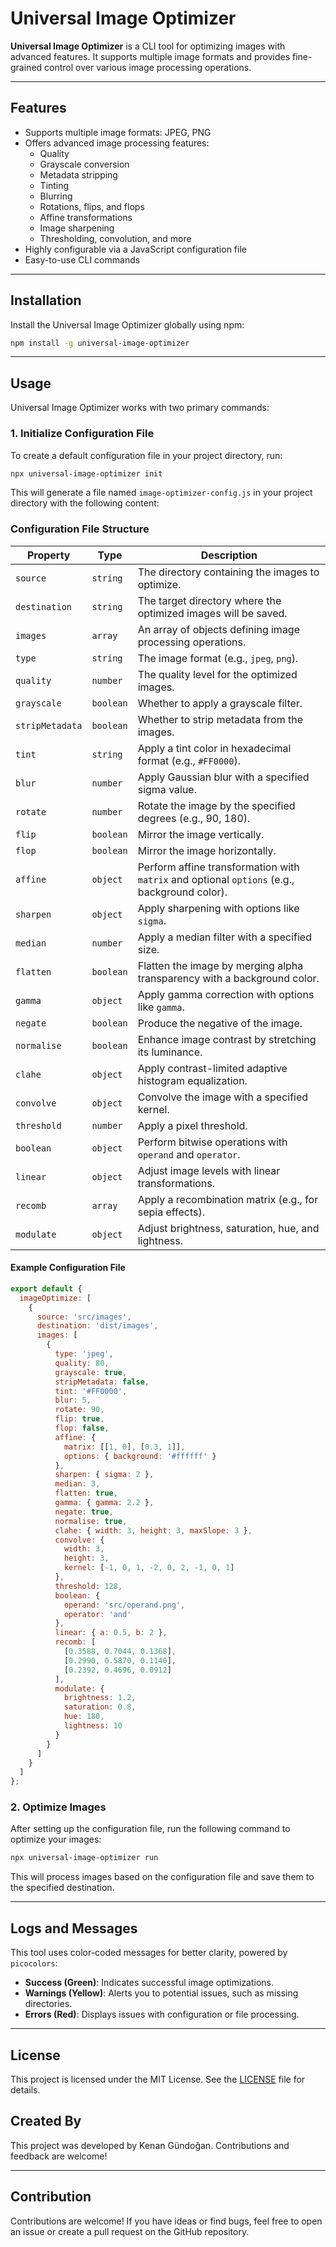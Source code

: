 
# Universal Image Optimizer

**Universal Image Optimizer** is a CLI tool for optimizing images with advanced features. It supports multiple image formats and provides fine-grained control over various image processing operations.

---

## Features

- Supports multiple image formats: JPEG, PNG
- Offers advanced image processing features:
  - Quality
  - Grayscale conversion
  - Metadata stripping
  - Tinting
  - Blurring
  - Rotations, flips, and flops
  - Affine transformations
  - Image sharpening
  - Thresholding, convolution, and more
- Highly configurable via a JavaScript configuration file
- Easy-to-use CLI commands

---

## Installation

Install the Universal Image Optimizer globally using npm:

```bash
npm install -g universal-image-optimizer
```

---

## Usage

Universal Image Optimizer works with two primary commands:

### 1. Initialize Configuration File

To create a default configuration file in your project directory, run:

```bash
npx universal-image-optimizer init
```

This will generate a file named `image-optimizer-config.js` in your project directory with the following content:

### Configuration File Structure

| Property        | Type         | Description                                                                                     |
|------------------|--------------|-------------------------------------------------------------------------------------------------|
| `source`        | `string`     | The directory containing the images to optimize.                                               |
| `destination`   | `string`     | The target directory where the optimized images will be saved.                                 |
| `images`        | `array`      | An array of objects defining image processing operations.                                      |
| `type`          | `string`     | The image format (e.g., `jpeg`, `png`).                                                        |
| `quality`       | `number`     | The quality level for the optimized images.                                                   |
| `grayscale`     | `boolean`    | Whether to apply a grayscale filter.                                                          |
| `stripMetadata` | `boolean`    | Whether to strip metadata from the images.                                                    |
| `tint`          | `string`     | Apply a tint color in hexadecimal format (e.g., `#FF0000`).                                   |
| `blur`          | `number`     | Apply Gaussian blur with a specified sigma value.                                             |
| `rotate`        | `number`     | Rotate the image by the specified degrees (e.g., 90, 180).                                    |
| `flip`          | `boolean`    | Mirror the image vertically.                                                                  |
| `flop`          | `boolean`    | Mirror the image horizontally.                                                                |
| `affine`        | `object`     | Perform affine transformation with `matrix` and optional `options` (e.g., background color).  |
| `sharpen`       | `object`     | Apply sharpening with options like `sigma`.                                                  |
| `median`        | `number`     | Apply a median filter with a specified size.                                                 |
| `flatten`       | `boolean`    | Flatten the image by merging alpha transparency with a background color.                      |
| `gamma`         | `object`     | Apply gamma correction with options like `gamma`.                                            |
| `negate`        | `boolean`    | Produce the negative of the image.                                                           |
| `normalise`     | `boolean`    | Enhance image contrast by stretching its luminance.                                          |
| `clahe`         | `object`     | Apply contrast-limited adaptive histogram equalization.                                       |
| `convolve`      | `object`     | Convolve the image with a specified kernel.                                                  |
| `threshold`     | `number`     | Apply a pixel threshold.                                                                     |
| `boolean`       | `object`     | Perform bitwise operations with `operand` and `operator`.                                    |
| `linear`        | `object`     | Adjust image levels with linear transformations.                                             |
| `recomb`        | `array`      | Apply a recombination matrix (e.g., for sepia effects).                                      |
| `modulate`      | `object`     | Adjust brightness, saturation, hue, and lightness.                                           |

#### Example Configuration File

```javascript
export default {
  imageOptimize: [
    {
      source: 'src/images',
      destination: 'dist/images',
      images: [
        {
          type: 'jpeg',
          quality: 80,
          grayscale: true,
          stripMetadata: false,
          tint: '#FF0000',
          blur: 5,
          rotate: 90,
          flip: true,
          flop: false,
          affine: {
            matrix: [[1, 0], [0.3, 1]],
            options: { background: '#ffffff' }
          },
          sharpen: { sigma: 2 },
          median: 3,
          flatten: true,
          gamma: { gamma: 2.2 },
          negate: true,
          normalise: true,
          clahe: { width: 3, height: 3, maxSlope: 3 },
          convolve: {
            width: 3,
            height: 3,
            kernel: [-1, 0, 1, -2, 0, 2, -1, 0, 1]
          },
          threshold: 128,
          boolean: {
            operand: 'src/operand.png',
            operator: 'and'
          },
          linear: { a: 0.5, b: 2 },
          recomb: [
            [0.3588, 0.7044, 0.1368],
            [0.2990, 0.5870, 0.1140],
            [0.2392, 0.4696, 0.0912]
          ],
          modulate: {
            brightness: 1.2,
            saturation: 0.8,
            hue: 180,
            lightness: 10
          }
        }
      ]
    }
  ]
};
```

### 2. Optimize Images

After setting up the configuration file, run the following command to optimize your images:

```bash
npx universal-image-optimizer run
```

This will process images based on the configuration file and save them to the specified destination.

---

## Logs and Messages

This tool uses color-coded messages for better clarity, powered by `picocolors`:

- **Success (Green)**: Indicates successful image optimizations.
- **Warnings (Yellow)**: Alerts you to potential issues, such as missing directories.
- **Errors (Red)**: Displays issues with configuration or file processing.

---

## License

This project is licensed under the MIT License. See the [LICENSE](./LICENSE) file for details.

## Created By

This project was developed by Kenan Gündoğan. Contributions and feedback are welcome!

---

## Contribution

Contributions are welcome! If you have ideas or find bugs, feel free to open an issue or create a pull request on the GitHub repository.
